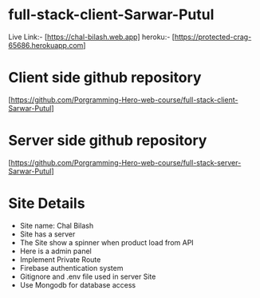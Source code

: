 # full-stack-client-Sarwar-Putul
Live Link:- [https://chal-bilash.web.app]
heroku:- [https://protected-crag-65686.herokuapp.com]
# Client side github repository
[https://github.com/Porgramming-Hero-web-course/full-stack-client-Sarwar-Putul]

# Server side github repository
[https://github.com/Porgramming-Hero-web-course/full-stack-server-Sarwar-Putul]

# Site Details

* Site name: Chal Bilash
* Site has a server 
* The Site show a spinner when product load from API
* Here is a admin panel
* Implement Private Route
* Firebase authentication system
* Gitignore and .env file used in server Site
* Use Mongodb for database access


